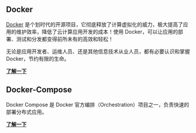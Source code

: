 ## Docker

[Docker](https://www.docker.com) 是个划时代的开源项目，它彻底释放了计算虚拟化的威力，极大提高了应用的维护效率，降低了云计算应用开发的成本！使用 Docker，可以让应用的部署、测试和分发都变得前所未有的高效和轻松！

无论是应用开发者、运维人员、还是其他信息技术从业人员，都有必要认识和掌握 Docker，节约有限的生命。

[**了解一下**](/docker/)

## Docker-Compose

Docker Compose 是 Docker 官方编排（Orchestration）项目之一，负责快速的部署分布式应用。

[**了解一下**](/docker/compose/)